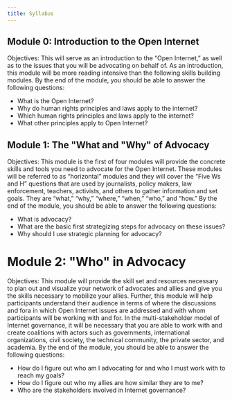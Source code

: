 ```yaml
---
title: Syllabus
---
```


## Module 0: Introduction to the Open Internet

Objectives: This will serve as an introduction to the “Open Internet,” as well as to the issues that you will be advocating on behalf of. As an introduction, this module will be more reading intensive than the following skills building modules. By the end of the module, you should be able to answer the following questions:
<ul>
<li> What is the Open Internet?
<li> Why do human rights principles and laws apply to the internet?
<li> Which human rights principles and laws apply to the internet? 
<li> What other principles apply to Open Internet?
</ul>

## Module 1: The "What and "Why" of Advocacy

Objectives: This module is the first of four modules will provide the concrete skills and tools you need to advocate for the Open Internet. These modules will be referred to as “horizontal” modules and they will cover the “Five Ws and H” questions that are used by journalists, policy makers, law enforcement, teachers, activists, and others to gather information and set goals. They are “what,” “why,” “where,” “when,” “who,” and “how.” By the end of the module, you should be able to answer the following questions:
<ul>
<li> What is advocacy?
<li> What are the basic first strategizing steps for advocacy on these issues?
<li> Why should I use strategic planning for advocacy?
</ul>

# Module 2: "Who" in Advocacy

Objectives: This module will provide the skill set and resources necessary to plan out and visualize your network of advocates and allies and give you the skills necessary to mobilize your allies. Further, this module will help participants understand their audience in terms of where the discussions and fora in which Open Internet issues are addressed and with whom participants will be working with and for. In the multi-stakeholder model of Internet governance, it will be necessary that you are able to work with and create coalitions with actors such as governments, international organizations, civil society, the technical community, the private sector, and academia. By the end of the module, you should be able to answer the following questions:
<ul>
<li>How do I figure out who am I advocating for and who I must work with to reach my goals?
<li> How do I figure out who my allies are how similar they are to me?
<li> Who are the stakeholders involved in Internet governance?
</ul>
